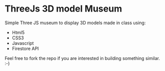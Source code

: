 # ThreeJs 3D model Museum

Simple Three JS museum to display 3D models made in class using:

- Html5
- CSS3
- Javascript
- Firestore API

Feel free to fork the repo if you are interested in building something similar. :-)
